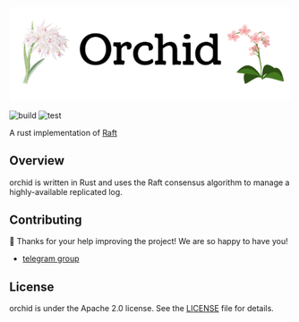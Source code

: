 
![orchid Logo](logos/orchid_1500x500.jpg)


![build](https://github.com/Praying/orchid/workflows/build/badge.svg?branch=master)
![test](https://github.com/Praying/orchid/workflows/test/badge.svg?branch=master)

A rust implementation of [Raft](https://raft.github.io/)

## Overview
orchid is written in Rust and uses the Raft consensus algorithm to manage a highly-available replicated log.

## Contributing
🎈 Thanks for your help improving the project! We are so happy to have you! 
- [telegram group](https://t.me/orchid_develop)

## License

orchid is under the Apache 2.0 license. See the [LICENSE](LICENSE) file for details.